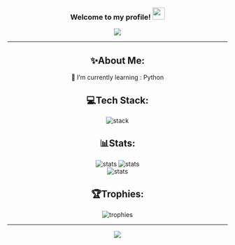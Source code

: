 <h3 align="center">
  Welcome to my profile!
  <img src="https://media.giphy.com/media/hvRJCLFzcasrR4ia7z/giphy.gif" width="28">
</h3>
<p align="center">
  <a href="[https://github.com/ennuie]"><img src="https://readme-typing-svg.herokuapp.com/?color=%2336BCF7&center=true&vCenter=true&lines=Hi+%2C+I+am+ennuie"></a>
</p>

---
<div align="center">
  
## ✨About Me:
  
🌱 I’m currently learning : Python

## 💻Tech Stack:
![stack](https://skillicons.dev/icons?i=html,css,js,lua,cpp,py,linux,windows)

## 📊Stats:

![stats](https://github-readme-stats.vercel.app/api?username=ennuie&theme=radical)
![stats](https://github-readme-streak-stats.herokuapp.com/?user=ennuie&theme=radical&hide_border=false)<br/>
![stats](https://github-readme-stats.vercel.app/api/top-langs/?username=ennuie&theme=radical&hide_border=false&include_all_commits=false&count_private=false&layout=compact)

## 🏆Trophies:
![trophies](https://github-profile-trophy.vercel.app/?username=ennuie&theme=discord&no-frame=false&no-bg=false&margin-w=4)

---
<img src="https://prnt.sc/KH2vYGkqYlQ_">


</div>
